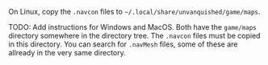 On Linux, copy the `.navcon` files to
`~/.local/share/unvanquished/game/maps`.

TODO: Add instructions for Windows and MacOS. Both have the
`game/maps` directory somewhere in the directory tree. The `.navcon`
files must be copied in this directory. You can search for `.navMesh`
files, some of these are allready in the very same directory.
